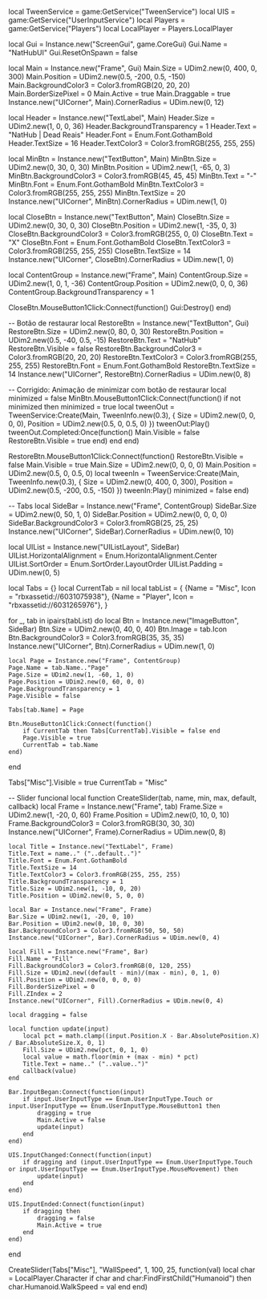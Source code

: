 local TweenService = game:GetService("TweenService")
local UIS = game:GetService("UserInputService")
local Players = game:GetService("Players")
local LocalPlayer = Players.LocalPlayer

local Gui = Instance.new("ScreenGui", game.CoreGui)
Gui.Name = "NatHubUI"
Gui.ResetOnSpawn = false

local Main = Instance.new("Frame", Gui)
Main.Size = UDim2.new(0, 400, 0, 300)
Main.Position = UDim2.new(0.5, -200, 0.5, -150)
Main.BackgroundColor3 = Color3.fromRGB(20, 20, 20)
Main.BorderSizePixel = 0
Main.Active = true
Main.Draggable = true
Instance.new("UICorner", Main).CornerRadius = UDim.new(0, 12)

local Header = Instance.new("TextLabel", Main)
Header.Size = UDim2.new(1, 0, 0, 36)
Header.BackgroundTransparency = 1
Header.Text = "NatHub | Dead Reais"
Header.Font = Enum.Font.GothamBold
Header.TextSize = 16
Header.TextColor3 = Color3.fromRGB(255, 255, 255)

local MinBtn = Instance.new("TextButton", Main)
MinBtn.Size = UDim2.new(0, 30, 0, 30)
MinBtn.Position = UDim2.new(1, -65, 0, 3)
MinBtn.BackgroundColor3 = Color3.fromRGB(45, 45, 45)
MinBtn.Text = "-"
MinBtn.Font = Enum.Font.GothamBold
MinBtn.TextColor3 = Color3.fromRGB(255, 255, 255)
MinBtn.TextSize = 20
Instance.new("UICorner", MinBtn).CornerRadius = UDim.new(1, 0)

local CloseBtn = Instance.new("TextButton", Main)
CloseBtn.Size = UDim2.new(0, 30, 0, 30)
CloseBtn.Position = UDim2.new(1, -35, 0, 3)
CloseBtn.BackgroundColor3 = Color3.fromRGB(255, 0, 0)
CloseBtn.Text = "X"
CloseBtn.Font = Enum.Font.GothamBold
CloseBtn.TextColor3 = Color3.fromRGB(255, 255, 255)
CloseBtn.TextSize = 14
Instance.new("UICorner", CloseBtn).CornerRadius = UDim.new(1, 0)

local ContentGroup = Instance.new("Frame", Main)
ContentGroup.Size = UDim2.new(1, 0, 1, -36)
ContentGroup.Position = UDim2.new(0, 0, 0, 36)
ContentGroup.BackgroundTransparency = 1

CloseBtn.MouseButton1Click:Connect(function()
	Gui:Destroy()
end)

-- Botão de restaurar
local RestoreBtn = Instance.new("TextButton", Gui)
RestoreBtn.Size = UDim2.new(0, 80, 0, 30)
RestoreBtn.Position = UDim2.new(0.5, -40, 0.5, -15)
RestoreBtn.Text = "NatHub"
RestoreBtn.Visible = false
RestoreBtn.BackgroundColor3 = Color3.fromRGB(20, 20, 20)
RestoreBtn.TextColor3 = Color3.fromRGB(255, 255, 255)
RestoreBtn.Font = Enum.Font.GothamBold
RestoreBtn.TextSize = 14
Instance.new("UICorner", RestoreBtn).CornerRadius = UDim.new(0, 8)

-- Corrigido: Animação de minimizar com botão de restaurar
local minimized = false
MinBtn.MouseButton1Click:Connect(function()
	if not minimized then
		minimized = true
		local tweenOut = TweenService:Create(Main, TweenInfo.new(0.3), {
			Size = UDim2.new(0, 0, 0, 0),
			Position = UDim2.new(0.5, 0, 0.5, 0)
		})
		tweenOut:Play()
		tweenOut.Completed:Once(function()
			Main.Visible = false
			RestoreBtn.Visible = true
		end)
	end
end)

RestoreBtn.MouseButton1Click:Connect(function()
	RestoreBtn.Visible = false
	Main.Visible = true
	Main.Size = UDim2.new(0, 0, 0, 0)
	Main.Position = UDim2.new(0.5, 0, 0.5, 0)
	local tweenIn = TweenService:Create(Main, TweenInfo.new(0.3), {
		Size = UDim2.new(0, 400, 0, 300),
		Position = UDim2.new(0.5, -200, 0.5, -150)
	})
	tweenIn:Play()
	minimized = false
end)

-- Tabs
local SideBar = Instance.new("Frame", ContentGroup)
SideBar.Size = UDim2.new(0, 50, 1, 0)
SideBar.Position = UDim2.new(0, 0, 0, 0)
SideBar.BackgroundColor3 = Color3.fromRGB(25, 25, 25)
Instance.new("UICorner", SideBar).CornerRadius = UDim.new(0, 10)

local UIList = Instance.new("UIListLayout", SideBar)
UIList.HorizontalAlignment = Enum.HorizontalAlignment.Center
UIList.SortOrder = Enum.SortOrder.LayoutOrder
UIList.Padding = UDim.new(0, 5)

local Tabs = {}
local CurrentTab = nil
local tabList = {
	{Name = "Misc", Icon = "rbxassetid://6031075938"},
	{Name = "Player", Icon = "rbxassetid://6031265976"},
}

for _, tab in ipairs(tabList) do
	local Btn = Instance.new("ImageButton", SideBar)
	Btn.Size = UDim2.new(0, 40, 0, 40)
	Btn.Image = tab.Icon
	Btn.BackgroundColor3 = Color3.fromRGB(35, 35, 35)
	Instance.new("UICorner", Btn).CornerRadius = UDim.new(1, 0)

	local Page = Instance.new("Frame", ContentGroup)
	Page.Name = tab.Name.."Page"
	Page.Size = UDim2.new(1, -60, 1, 0)
	Page.Position = UDim2.new(0, 60, 0, 0)
	Page.BackgroundTransparency = 1
	Page.Visible = false

	Tabs[tab.Name] = Page

	Btn.MouseButton1Click:Connect(function()
		if CurrentTab then Tabs[CurrentTab].Visible = false end
		Page.Visible = true
		CurrentTab = tab.Name
	end)
end

Tabs["Misc"].Visible = true
CurrentTab = "Misc"

-- Slider funcional
local function CreateSlider(tab, name, min, max, default, callback)
	local Frame = Instance.new("Frame", tab)
	Frame.Size = UDim2.new(1, -20, 0, 60)
	Frame.Position = UDim2.new(0, 10, 0, 10)
	Frame.BackgroundColor3 = Color3.fromRGB(30, 30, 30)
	Instance.new("UICorner", Frame).CornerRadius = UDim.new(0, 8)

	local Title = Instance.new("TextLabel", Frame)
	Title.Text = name.." ("..default..")"
	Title.Font = Enum.Font.GothamBold
	Title.TextSize = 14
	Title.TextColor3 = Color3.fromRGB(255, 255, 255)
	Title.BackgroundTransparency = 1
	Title.Size = UDim2.new(1, -10, 0, 20)
	Title.Position = UDim2.new(0, 5, 0, 0)

	local Bar = Instance.new("Frame", Frame)
	Bar.Size = UDim2.new(1, -20, 0, 10)
	Bar.Position = UDim2.new(0, 10, 0, 30)
	Bar.BackgroundColor3 = Color3.fromRGB(50, 50, 50)
	Instance.new("UICorner", Bar).CornerRadius = UDim.new(0, 4)

	local Fill = Instance.new("Frame", Bar)
	Fill.Name = "Fill"
	Fill.BackgroundColor3 = Color3.fromRGB(0, 120, 255)
	Fill.Size = UDim2.new((default - min)/(max - min), 0, 1, 0)
	Fill.Position = UDim2.new(0, 0, 0, 0)
	Fill.BorderSizePixel = 0
	Fill.ZIndex = 2
	Instance.new("UICorner", Fill).CornerRadius = UDim.new(0, 4)

	local dragging = false

	local function update(input)
		local pct = math.clamp((input.Position.X - Bar.AbsolutePosition.X) / Bar.AbsoluteSize.X, 0, 1)
		Fill.Size = UDim2.new(pct, 0, 1, 0)
		local value = math.floor(min + (max - min) * pct)
		Title.Text = name.." ("..value..")"
		callback(value)
	end

	Bar.InputBegan:Connect(function(input)
		if input.UserInputType == Enum.UserInputType.Touch or input.UserInputType == Enum.UserInputType.MouseButton1 then
			dragging = true
			Main.Active = false
			update(input)
		end
	end)

	UIS.InputChanged:Connect(function(input)
		if dragging and (input.UserInputType == Enum.UserInputType.Touch or input.UserInputType == Enum.UserInputType.MouseMovement) then
			update(input)
		end
	end)

	UIS.InputEnded:Connect(function(input)
		if dragging then
			dragging = false
			Main.Active = true
		end
	end)
end

CreateSlider(Tabs["Misc"], "WallSpeed", 1, 100, 25, function(val)
	local char = LocalPlayer.Character
	if char and char:FindFirstChild("Humanoid") then
		char.Humanoid.WalkSpeed = val
	end
end)
